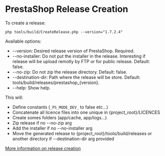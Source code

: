 # PrestaShop Release Creation

To create a release:

```
php tools/build/CreateRelease.php --version="1.7.2.4"
```

Available options:
* --version: Desired release version of PrestaShop. Required.
* --no-installer: Do not put the installer in the release. Interesting if release will be upload remotly by FTP or for public release. Default: false.
* --no-zip: Do not zip the release directory. Default: false.
* --destination-dir: Path where the release will be store. Default: tools/build/releases/prestashop_{version}.
* --help: Show help.

This will:
            
* Define constants (`_PS_MODE_DEV_` to false etc...)
* Concatenate all licence files into one unique in {project_root}/LICENCES
* Create somes folders (app/cache, app/logs...)
* Zip release if no --no-zip arg
* Add the installer if no --no-installer arg
* Move the generated release to {project_root}/tools/build/releases or another directory if --destination-dir arg provided

[More information on release creation](http://doc.prestashop.com/display/PSRD/Release)
